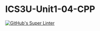 # ICS3U-Unit1-04-CPP

[![GitHub's Super Linter](https://github.com/Andrew-Ten-Den/ICS3U-Unit1-04-CPP/workflows/GitHub's%20Super%20Linter/badge.svg)](https://github.com/Andrew-Ten-Den/ICS3U-Unit1-04-CPP/actions)
